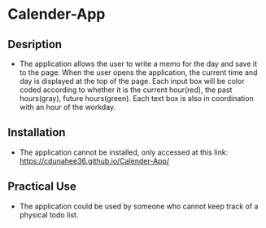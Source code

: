 # Calender-App


## Desription

* The application allows the user to write a memo for the day and save it
to the page. When the user opens the application, the current time and day is displayed
at the top of the page. Each input box will be color coded according to whether
 it is the current hour(red), the past hours(gray), future hours(green). Each text box
 is also in coordination with an hour of the workday.

 ## Installation

 * The application cannot be installed, only accessed at this link: https://cdunahee36.github.io/Calender-App/

 ## Practical Use

 * The application could be used by someone who cannot keep track of a physical todo list.



